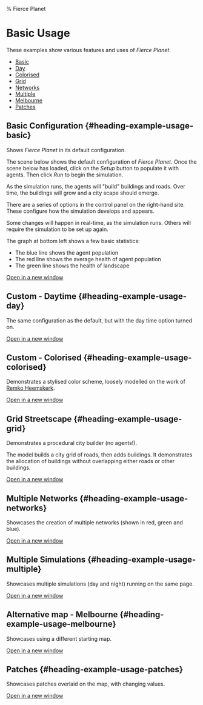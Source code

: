 % Fierce Planet

# Basic Usage

These examples show various features and uses of *Fierce Planet*.


 - [Basic](#heading-example-usage-basic)
 - [Day](#heading-example-usage-day)
 - [Colorised](#heading-example-usage-colorised)
 - [Grid](#heading-example-usage-grid)
 - [Networks](#heading-example-usage-networks)
 - [Multiple](#heading-example-usage-multiple)
 - [Melbourne](#heading-example-usage-melbourne)
 - [Patches](#heading-example-usage-melbourne)





## Basic Configuration {#heading-example-usage-basic}

Shows *Fierce Planet* in its default configuration.

The scene below shows the default configuration of *Fierce Planet*.
Once the scene below has loaded, click on the *Setup* button to populate it with agents. Then click *Run* to begin the simulation.

As the simulation runs, the agents will "build" buildings and roads.
Over time, the buildings will grow and a city scape should emerge.

There are a series of options in the control panel on the right-hand site.
These configure how the simulation develops and appears.

Some changes will happen in real-time, as the simulation runs.
Others will require the simulation to be set up again.

The graph at bottom left shows a few basic statistics:
-   The blue line shows the agent population
-   The red line shows the average health of agent population
-   The green line shows the health of landscape
    
    
[Open in a new window](examples/usage/basic.html)









## Custom - Daytime {#heading-example-usage-day}

The same configuration as the default, but with the day time option
turned on.

[Open in a new window](examples/usage/day.html)




## Custom - Colorised {#heading-example-usage-colorised}


Demonstrates a stylised color scheme, loosely modelled on the work of
[Remko Heemskerk](http://www.gappenap.com/).

[Open in a new window](examples/usage/colorised.html)





## Grid Streetscape {#heading-example-usage-grid}

Demonstrates a procedural city builder (no agents!).

The model builds a city grid of roads, then adds buildings. It
demonstrates the allocation of buildings without overlapping either
roads or other buildings.


[Open in a new window](examples/usage/grid.html)







## Multiple Networks {#heading-example-usage-networks}

Showcases the creation of multiple networks (shown in red, green and
blue).

[Open in a new window](examples/usage/networks.html)







## Multiple Simulations {#heading-example-usage-multiple}

Showcases multiple simulations (day and night) running on the same page.

[Open in a new window](examples/usage/multiple-screens.html)







## Alternative map - Melbourne {#heading-example-usage-melbourne}

Showcases using a different starting map.

[Open in a new window](examples/usage/melbourne.html)









## Patches {#heading-example-usage-patches}

Showcases patches overlaid on the map, with changing values.

[Open in a new window](examples/usage/patch-grid.html)



